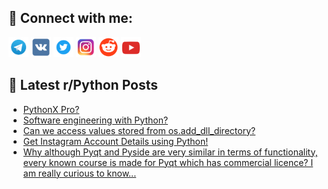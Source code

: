 ## 🔎 Connect with me:
[<img src="https://github.com/bullbesh/bullbesh/blob/main/images/Telegram.png" width="32" height="32" />](https://t.me/bullbesh)
[<img src="https://github.com/bullbesh/bullbesh/blob/main/images/VK.png" width="32" height="32" />](https://vk.com/bullbesh)
[<img src="https://github.com/bullbesh/bullbesh/blob/main/images/Twitter.png" width="32" height="32" />](https://twitter.com/bullbesh1)
[<img src="https://github.com/bullbesh/bullbesh/blob/main/images/Instagram.png" width="32" height="32" />](https://www.instagram.com/bullbesh)
[<img src="https://github.com/bullbesh/bullbesh/blob/main/images/Reddit.png" width="32" height="32" />](https://www.reddit.com/user/bullbesh)
[<img src="https://github.com/bullbesh/bullbesh/blob/main/images/YouTube.png" width="32" height="32" />](https://www.youtube.com/channel/UCtfjRs6uzgq5mfm8S06WTcg)

## 📕 Latest r/Python Posts
<!-- BLOG-POST-LIST:START -->
- [PythonX Pro?](https://www.reddit.com/r/Python/comments/12rumlw/pythonx_pro/)
- [Software engineering with Python?](https://www.reddit.com/r/Python/comments/12rsedi/software_engineering_with_python/)
- [Can we access values stored from os.add_dll_directory?](https://www.reddit.com/r/Python/comments/12rrktn/can_we_access_values_stored_from_osadd_dll/)
- [Get Instagram Account Details using Python!](https://www.reddit.com/r/Python/comments/12rrj3j/get_instagram_account_details_using_python/)
- [Why although Pyqt and Pyside are very similar in terms of functionality, every known course is made for Pyqt which has commercial licence? I am really curious to know...](https://www.reddit.com/r/Python/comments/12rrgnf/why_although_pyqt_and_pyside_are_very_similar_in/)
<!-- BLOG-POST-LIST:END -->
